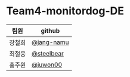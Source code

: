 # Team4-monitordog-DE

|팀원|github|
|-|-|
|장철희|[@jang-namu](https://github.com/jang-namu)|
|최철웅|[@steelbear](https://github.com/steelbear)|
|홍주원|[@juwon00](https://github.com/juwon00)|
